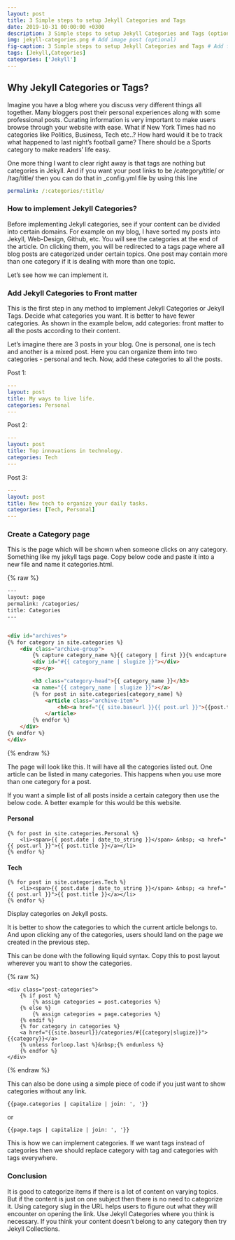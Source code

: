 ```yaml
---
layout: post
title: 3 Simple steps to setup Jekyll Categories and Tags
date: 2019-10-31 00:00:00 +0300
description: 3 Simple steps to setup Jekyll Categories and Tags (optional)
img: jekyll-categories.png # Add image post (optional)
fig-caption: 3 Simple steps to setup Jekyll Categories and Tags # Add figcaption (optional)
tags: [Jekyll,Categories]
categories: ['Jekyll']
---
```



## Why Jekyll Categories or Tags?

Imagine you have a blog where you discuss very different things all together. Many bloggers post their personal experiences along with some professional posts. Curating information is very important to make users browse through your website with ease. What if New York Times had no categories like Politics, Business, Tech etc..? How hard would it be to track what happened to last night’s football game? There should be a Sports category to make readers’ life easy.

One more thing I want to clear right away is that tags are nothing but categories in Jekyll. And if you want your post links to be /category/title/ or /tag/title/ then you can do that in _config.yml file by using this line

```yaml
permalink: /:categories/:title/
```

### How to implement Jekyll Categories?

Before implementing Jekyll categories, see if your content can be divided into certain domains. For example on my blog, I have sorted my posts into Jekyll, Web-Design, Github, etc. You will see the categories at the end of the article. On clicking them, you will be redirected to a tags page where all blog posts are categorized under certain topics. One post may contain more than one category if it is dealing with more than one topic.

Let’s see how we can implement it.

### Add Jekyll Categories to Front matter

This is the first step in any method to implement Jekyll Categories or Jekyll Tags. Decide what categories you want. It is better to have fewer categories. As shown in the example below, add categories: front matter to all the posts according to their content.

Let’s imagine there are 3 posts in your blog. One is personal, one is tech and another is a mixed post. Here you can organize them into two categories - personal and tech. Now, add these categories to all the posts.

Post 1:

```yaml
---
layout: post
title: My ways to live life.
categories: Personal
---
```

Post 2:

```yaml
---
layout: post
title: Top innovations in technology.
categories: Tech
---
```

Post 3:

```yaml
---
layout: post
title: New tech to organize your daily tasks.
categories: [Tech, Personal]
---
```

### Create a Category page

This is the page which will be shown when someone clicks on any category. Something like my jekyll tags page. Copy below code and paste it into a new file and name it categories.html.

{% raw %}
```html
---
layout: page
permalink: /categories/
title: Categories
---


<div id="archives">
{% for category in site.categories %}
    <div class="archive-group">
        {% capture category_name %}{{ category | first }}{% endcapture %}
        <div id="#{{ category_name | slugize }}"></div>
        <p></p>

        <h3 class="category-head">{{ category_name }}</h3>
        <a name="{{ category_name | slugize }}"></a>
        {% for post in site.categories[category_name] %}
            <article class="archive-item">
                <h4><a href="{{ site.baseurl }}{{ post.url }}">{{post.title}}</a></h4>
            </article>
        {% endfor %}
    </div>
{% endfor %}
</div>
```
{% endraw %}

The page will look like this. It will have all the categories listed out. One article can be listed in many categories. This happens when you use more than one category for a post.

If you want a simple list of all posts inside a certain category then use the below code. A better example for this would be this website.

#### Personal

```liquid
{% for post in site.categories.Personal %}
	<li><span>{{ post.date | date_to_string }}</span> &nbsp; <a href="{{ post.url }}">{{ post.title }}</a></li>
{% endfor %}
```

#### Tech

```liquid
{% for post in site.categories.Tech %}
	<li><span>{{ post.date | date_to_string }}</span> &nbsp; <a href="{{ post.url }}">{{ post.title }}</a></li>
{% endfor %}
```

Display categories on Jekyll posts.

It is better to show the categories to which the current article belongs to. And upon clicking any of the categories, users should land on the page we created in the previous step.

This can be done with the following liquid syntax. Copy this to post layout wherever you want to show the categories.

{% raw %}
```liquid
<div class="post-categories">
	{% if post %}
		{% assign categories = post.categories %}
	{% else %}
		{% assign categories = page.categories %}
	{% endif %}
	{% for category in categories %}
	<a href="{{site.baseurl}}/categories/#{{category|slugize}}">{{category}}</a>
	{% unless forloop.last %}&nbsp;{% endunless %}
	{% endfor %}
</div>
```
{% endraw %}

This can also be done using a simple piece of code if you just want to show categories without any link.

```liquid
{{page.categories | capitalize | join: ', '}}
```

or

```liquid
{{page.tags | capitalize | join: ', '}}
```

This is how we can implement categories. If we want tags instead of categories then we should replace category with tag and categories with tags everywhere.

### Conclusion

It is good to categorize items if there is a lot of content on varying topics. But if the content is just on one subject then there is no need to categorize it. Using category slug in the URL helps users to figure out what they will encounter on opening the link. Use Jekyll Categories where you think is necessary. If you think your content doesn’t belong to any category then try Jekyll Collections.